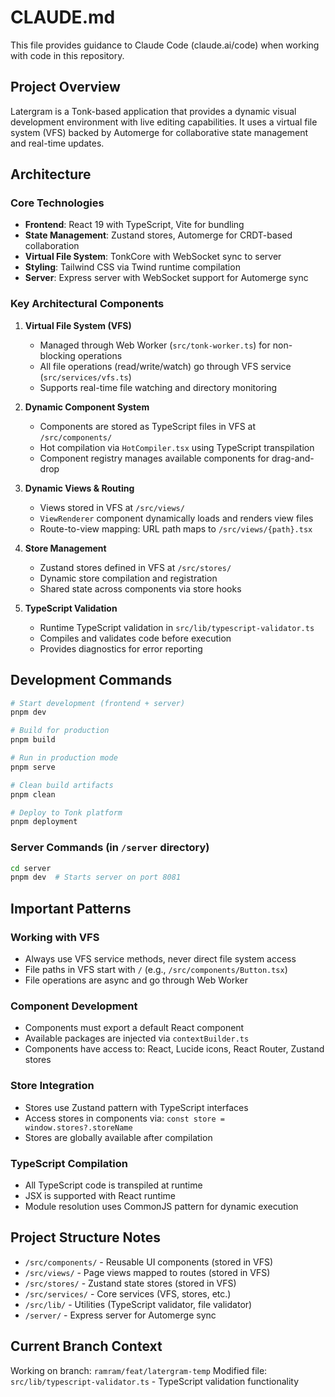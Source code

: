 # CLAUDE.md

This file provides guidance to Claude Code (claude.ai/code) when working with code in this
repository.

## Project Overview

Latergram is a Tonk-based application that provides a dynamic visual development environment with
live editing capabilities. It uses a virtual file system (VFS) backed by Automerge for collaborative
state management and real-time updates.

## Architecture

### Core Technologies

- **Frontend**: React 19 with TypeScript, Vite for bundling
- **State Management**: Zustand stores, Automerge for CRDT-based collaboration
- **Virtual File System**: TonkCore with WebSocket sync to server
- **Styling**: Tailwind CSS via Twind runtime compilation
- **Server**: Express server with WebSocket support for Automerge sync

### Key Architectural Components

1. **Virtual File System (VFS)**
   - Managed through Web Worker (`src/tonk-worker.ts`) for non-blocking operations
   - All file operations (read/write/watch) go through VFS service (`src/services/vfs.ts`)
   - Supports real-time file watching and directory monitoring

2. **Dynamic Component System**
   - Components are stored as TypeScript files in VFS at `/src/components/`
   - Hot compilation via `HotCompiler.tsx` using TypeScript transpilation
   - Component registry manages available components for drag-and-drop

3. **Dynamic Views & Routing**
   - Views stored in VFS at `/src/views/`
   - `ViewRenderer` component dynamically loads and renders view files
   - Route-to-view mapping: URL path maps to `/src/views/{path}.tsx`

4. **Store Management**
   - Zustand stores defined in VFS at `/src/stores/`
   - Dynamic store compilation and registration
   - Shared state across components via store hooks

5. **TypeScript Validation**
   - Runtime TypeScript validation in `src/lib/typescript-validator.ts`
   - Compiles and validates code before execution
   - Provides diagnostics for error reporting

## Development Commands

```bash
# Start development (frontend + server)
pnpm dev

# Build for production
pnpm build

# Run in production mode
pnpm serve

# Clean build artifacts
pnpm clean

# Deploy to Tonk platform
pnpm deployment
```

### Server Commands (in `/server` directory)

```bash
cd server
pnpm dev  # Starts server on port 8081
```

## Important Patterns

### Working with VFS

- Always use VFS service methods, never direct file system access
- File paths in VFS start with `/` (e.g., `/src/components/Button.tsx`)
- File operations are async and go through Web Worker

### Component Development

- Components must export a default React component
- Available packages are injected via `contextBuilder.ts`
- Components have access to: React, Lucide icons, React Router, Zustand stores

### Store Integration

- Stores use Zustand pattern with TypeScript interfaces
- Access stores in components via: `const store = window.stores?.storeName`
- Stores are globally available after compilation

### TypeScript Compilation

- All TypeScript code is transpiled at runtime
- JSX is supported with React runtime
- Module resolution uses CommonJS pattern for dynamic execution

## Project Structure Notes

- `/src/components/` - Reusable UI components (stored in VFS)
- `/src/views/` - Page views mapped to routes (stored in VFS)
- `/src/stores/` - Zustand state stores (stored in VFS)
- `/src/services/` - Core services (VFS, stores, etc.)
- `/src/lib/` - Utilities (TypeScript validator, file validator)
- `/server/` - Express server for Automerge sync

## Current Branch Context

Working on branch: `ramram/feat/latergram-temp` Modified file: `src/lib/typescript-validator.ts` -
TypeScript validation functionality
